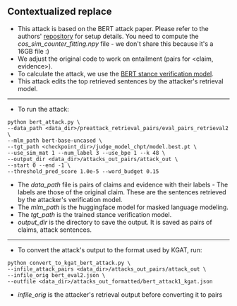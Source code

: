 ## Contextualized replace
- This attack is based on the BERT attack paper. Please refer to the authors' [repository](https://github.com/LinyangLee/BERT-Attack) for setup details. You need to compute the *cos_sim_counter_fitting.npy* file - we don't share this because it's a 16GB file :)
- We adjust the original code to work on entailment (pairs for <claim, evidence>).
- To calculate the attack, we use the [BERT stance verification model](https://github.com/S-Abdelnabi/Fact-Saboteurs/tree/main/stance_verification). 
- This attack edits the top retrieved sentences by the attacker's retrieval model.

---

- To run the attack:

```
python bert_attack.py \
--data_path <data_dir>/preattack_retrieval_pairs/eval_pairs_retrieval2 \
--mlm_path bert-base-uncased \
--tgt_path <checkpoint_dir>/judge_model_chpt/model.best.pt \
--use_sim_mat 1 --num_label 3 --use_bpe 1 --k 48 \
--output_dir <data_dir>/attacks_out_pairs/attack_out \
--start 0 --end -1 \
--threshold_pred_score 1.0e-5 --word_budget 0.15
```
- The *data_path* file is pairs of claims and evidence with their labels - The labels are those of the original claim. These are the sentences retrieved by the attacker's verification model. 
- The *mlm_path* is the huggingface model for masked language modeling.
- The *tgt_path* is the trained stance verification model.
- *output_dir* is the directory to save the output. It is saved as pairs of claims, attack sentences. 

---
- To convert the attack's output to the format used by KGAT, run:

```
python convert_to_kgat_bert_attack.py \
--infile_attack_pairs <data_dir>/attacks_out_pairs/attack_out \
--infile_orig bert_eval2.json \
--outfile <data_dir>/attacks_out_formatted/bert_attack1_kgat.json
```
- *infile_orig* is the attacker's retrieval output before converting it to pairs
